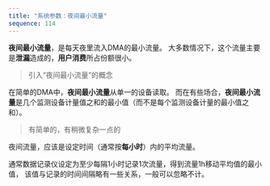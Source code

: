 ```yaml
---
title: "系统参数：夜间最小流量"
sequence: 114
---
```


**夜间最小流量**，是每天夜里流入DMA的最小流量。
大多数情况下，这个流量主要是**泄漏**造成的，**用户消费**所占份额很小。

> 引入“夜间最小流量”的概念

在简单的DMA中，**夜间最小流量**从单一的设备读取。
而在有些场合，**夜间最小流量**是几个监测设备计量值之和的最小值（而不是每个监测设备计量的最小值之和）。

> 有简单的，有稍微复杂一点的

夜间流量，应该是设定时间（通常按**每小时**）内的平均流量。

通常数据记录仪设定为至少每隔1小时记录1次流量，得到流量1h移动平均值的最小值，
该值与记录的时间间隔略有一些关系，一般可以忽略不计。
